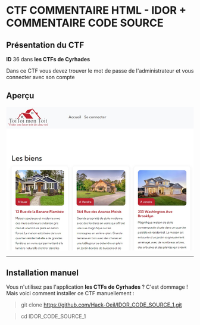 # CTF COMMENTAIRE HTML - IDOR + COMMENTAIRE CODE SOURCE

## Présentation du CTF 
**ID** 36 dans **les CTFs de Cyrhades**

Dans ce CTF vous devez trouver le mot de passe de l'administrateur et vous connecter avec son compte


## Aperçu
![infos/capture.jpg](infos/capture.jpg)



-----------

## Installation manuel
Vous n'utilisez pas l'application **les CTFs de Cyrhades** ? C'est dommage !
Mais voici comment installer ce CTF manuellement :

> git clone https://github.com/Hack-Oeil/IDOR_CODE_SOURCE_1.git

> cd IDOR_CODE_SOURCE_1
